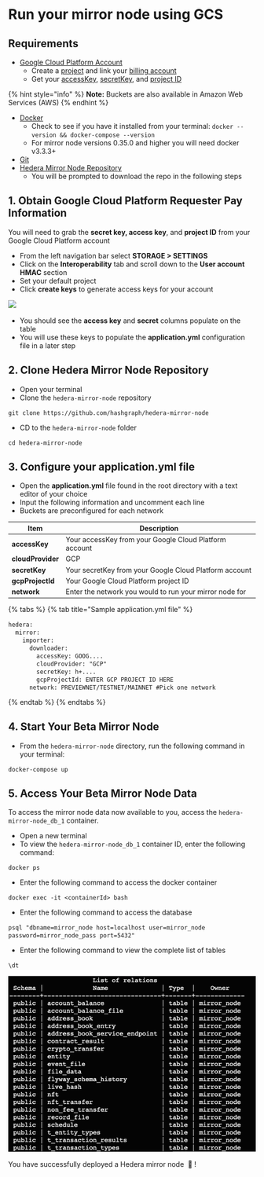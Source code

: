# Run your mirror node using GCS

## Requirements

* [Google Cloud Platform Account](https://cloud.google.com/)
  * Create a [project](https://cloud.google.com/resource-manager/docs/creating-managing-projects) and link your [billing account](https://cloud.google.com/billing/docs/how-to/manage-billing-account)
  * Get your [accessKey](https://cloud.google.com/storage/docs/authentication/managing-hmackeys), [secretKey](https://cloud.google.com/storage/docs/authentication/managing-hmackeys), and [project ID](https://cloud.google.com/resource-manager/docs/creating-managing-projects)

{% hint style="info" %}
**Note:** Buckets are also available in Amazon Web Services (AWS)
{% endhint %}

* [Docker](https://www.docker.com/get-docker)
  * Check to see if you have it installed from your terminal: `docker --version && docker-compose --version`
  * For mirror node versions 0.35.0 and higher you will need docker v3.3.3+
* [Git](https://git-scm.com/book/en/v2/Getting-Started-Installing-Git)
* [Hedera Mirror Node Repository](https://github.com/hashgraph/hedera-mirror-node)
  * You will be prompted to download the repo in the following steps

## 1. Obtain Google Cloud Platform Requester Pay Information

You will need to grab the **secret key, access key**, and **project ID** from your Google Cloud Platform account

* From the left navigation bar select **STORAGE > SETTINGS**
* Click on the **Interoperability** tab and scroll down to the **User account HMAC** section
* Set your default project
* Click **create keys** to generate access keys for your account

![](../../.gitbook/assets/hmac\_keygen.gif)

* You should see the **access key** and **secret** columns populate on the table
* You will use these keys to populate the **application.yml** configuration file in a later step

## 2. Clone Hedera Mirror Node Repository

* Open your terminal
* Clone the `hedera-mirror-node` repository

```
git clone https://github.com/hashgraph/hedera-mirror-node
```

* CD to the `hedera-mirror-node` folder

```
cd hedera-mirror-node
```

## 3. Configure your application.yml file

* Open the **application.yml** file found in the root directory with a text editor of your choice
* Input the following information and uncomment each line
* Buckets are preconfigured for each network

| Item              | Description                                             |
| ----------------- | ------------------------------------------------------- |
| **accessKey**     | Your accessKey from your Google Cloud Platform account  |
| **cloudProvider** | GCP                                                     |
| **secretKey**     | Your secretKey from your Google Cloud Platform account  |
| **gcpProjectId**  | Your Google Cloud Platform project ID                   |
| **network**       | Enter the network you would to run your mirror node for |

{% tabs %}
{% tab title="Sample application.yml file" %}
```
hedera:
  mirror:
    importer: 
      downloader:
        accessKey: GOOG....
        cloudProvider: "GCP"
        secretKey: h+....
        gcpProjectId: ENTER GCP PROJECT ID HERE
      network: PREVIEWNET/TESTNET/MAINNET #Pick one network
```
{% endtab %}
{% endtabs %}

## 4. Start Your Beta Mirror Node

* From the `hedera-mirror-node` directory, run the following command in your terminal:

```
docker-compose up
```

## 5. Access Your Beta Mirror Node Data

To access the mirror node data now available to you, access the `hedera-mirror-node_db_1` container.

* Open a new terminal
* To view the `hedera-mirror-node_db_1` container ID, enter the following command:

```
docker ps
```

* Enter the following command to access the docker container

```
docker exec -it <containerId> bash
```

* Enter the following command to access the database

```
psql "dbname=mirror_node host=localhost user=mirror_node password=mirror_node_pass port=5432"
```

* Enter the following command to view the complete list of tables

```
\dt
```

![](<../../.gitbook/assets/image (1) (1) (1) (1) (1) (1) (1) (1).png>)

You have successfully deployed a Hedera mirror node ​ 🥳 !
